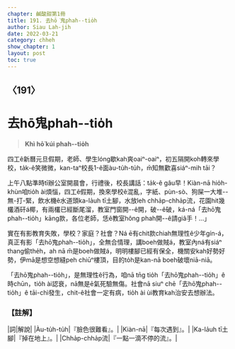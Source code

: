 ```yaml
---
chapter: 鹹酸甜第1冊
title: 191. 去hō͘鬼phah--tio̍h
author: Siau Lah-jih
date: 2022-03-21
category: chheh
show_chapter: 1
layout: post
toc: true
---
```

  
## 〈191〉
# 去hō͘鬼phah--tio̍h
>**Khì hō͘ kúi phah--tio̍h**

四工ê新曆元旦假期，老師、學生lóng歇kah爽oaiⁿ-oaiⁿ，初五隔開koh轉來學校，ta̍k-ê笑微微，kan-taⁿ校長1-ê面àu-tu̍h-tu̍h，m̄知無歡喜siáⁿ-mih tāi？

上午八點準時tī辦公室開晨會，行禮後，校長講話：ta̍k-ê gâu早！Kiàn-nā hio̍h-khùn咱tio̍h ài煩惱，四工ê假期，換來學校ê混亂，字紙、pùn-sò、狗屎一大堆--無-打-緊，飲水機ê水道頭ka-la̍uh tī土腳，水放leh chha̍p-chha̍p流，花園hit幾欉酒矸á椰，有兩欉已經斷尾溜，教室門窗開--ê開，破--ê破，ká-ná「去hō͘鬼phah--tio̍h」kāng款，各位老師，恁ê教室hông phah開--ê請giâ手！…」

實在有影教育失敗，學校？家庭？社會？Ná ē有chit款chiah無理性ê少年gín-á，真正有影「去hō͘鬼phah--tio̍h」，全無合情理，講boeh做賊á，教室內ná有siáⁿ thang偷the̍h，ah nā m̄是boeh做賊á，明明樓腳已經有保全，機關安kah好勢好勢，伊mā是想空想縫peh chiūⁿ樓頂，目的to̍h是kan-nā boeh破壞niā-niā。

「去hō͘鬼phah--tio̍h」，是無理性ê行為，咱nā tn̄g tio̍h「去hō͘鬼phah--tio̍h」ê時chūn，tio̍h ài認衰，nā無是ē氣死驗無傷。社會nā siuⁿ chē「去hō͘鬼phah--tio̍h」ê tāi-chì發生，chit-ê社會一定有病，tio̍h ài ùi教育kah治安去想辦法。

### 【註解】

|詞|解說|
|Àu-tu̍h-tu̍h|『臉色很難看』。|
|Kiàn-nā|『每次遇到』。|
|Ka-la̍uh tī土腳|『掉在地上』。|
|Chha̍p-chha̍p流|『一點一滴不停的流』。|


